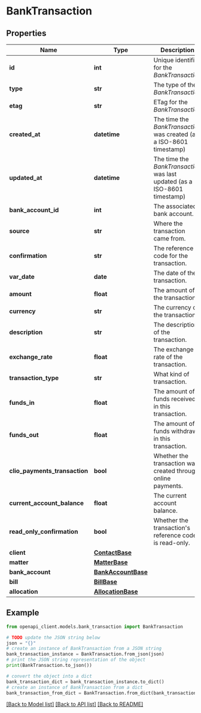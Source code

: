 # BankTransaction


## Properties

Name | Type | Description | Notes
------------ | ------------- | ------------- | -------------
**id** | **int** | Unique identifier for the *BankTransaction* | [optional] 
**type** | **str** | The type of the *BankTransaction* | [optional] 
**etag** | **str** | ETag for the *BankTransaction* | [optional] 
**created_at** | **datetime** | The time the *BankTransaction* was created (as a ISO-8601 timestamp) | [optional] 
**updated_at** | **datetime** | The time the *BankTransaction* was last updated (as a ISO-8601 timestamp) | [optional] 
**bank_account_id** | **int** | The associated bank account. | [optional] 
**source** | **str** | Where the transaction came from. | [optional] 
**confirmation** | **str** | The reference code for the transaction. | [optional] 
**var_date** | **date** | The date of the transaction. | [optional] 
**amount** | **float** | The amount of the transaction. | [optional] 
**currency** | **str** | The currency of the transaction. | [optional] 
**description** | **str** | The description of the transaction. | [optional] 
**exchange_rate** | **float** | The exchange rate of the transaction. | [optional] 
**transaction_type** | **str** | What kind of transaction. | [optional] 
**funds_in** | **float** | The amount of funds received in this transaction. | [optional] 
**funds_out** | **float** | The amount of funds withdrawn in this transaction. | [optional] 
**clio_payments_transaction** | **bool** | Whether the transaction was created through online payments. | [optional] 
**current_account_balance** | **float** | The current account balance. | [optional] 
**read_only_confirmation** | **bool** | Whether the transaction&#39;s reference code is read-only. | [optional] 
**client** | [**ContactBase**](ContactBase.md) |  | [optional] 
**matter** | [**MatterBase**](MatterBase.md) |  | [optional] 
**bank_account** | [**BankAccountBase**](BankAccountBase.md) |  | [optional] 
**bill** | [**BillBase**](BillBase.md) |  | [optional] 
**allocation** | [**AllocationBase**](AllocationBase.md) |  | [optional] 

## Example

```python
from openapi_client.models.bank_transaction import BankTransaction

# TODO update the JSON string below
json = "{}"
# create an instance of BankTransaction from a JSON string
bank_transaction_instance = BankTransaction.from_json(json)
# print the JSON string representation of the object
print(BankTransaction.to_json())

# convert the object into a dict
bank_transaction_dict = bank_transaction_instance.to_dict()
# create an instance of BankTransaction from a dict
bank_transaction_from_dict = BankTransaction.from_dict(bank_transaction_dict)
```
[[Back to Model list]](../README.md#documentation-for-models) [[Back to API list]](../README.md#documentation-for-api-endpoints) [[Back to README]](../README.md)


